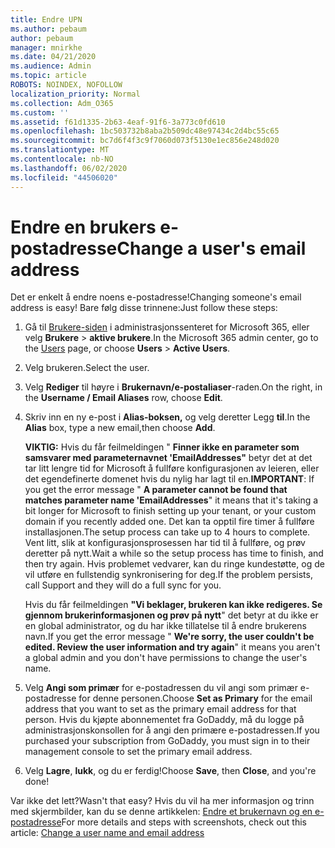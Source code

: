 ```yaml
---
title: Endre UPN
ms.author: pebaum
author: pebaum
manager: mnirkhe
ms.date: 04/21/2020
ms.audience: Admin
ms.topic: article
ROBOTS: NOINDEX, NOFOLLOW
localization_priority: Normal
ms.collection: Adm_O365
ms.custom: ''
ms.assetid: f61d1335-2b63-4eaf-91f6-3a773c0fd610
ms.openlocfilehash: 1bc503732b8aba2b509dc48e97434c2d4bc55c65
ms.sourcegitcommit: bc7d6f4f3c9f7060d073f5130e1ec856e248d020
ms.translationtype: MT
ms.contentlocale: nb-NO
ms.lasthandoff: 06/02/2020
ms.locfileid: "44506020"
---
```

# <a name="change-a-users-email-address"></a><span data-ttu-id="e3f3a-102">Endre en brukers e-postadresse</span><span class="sxs-lookup"><span data-stu-id="e3f3a-102">Change a user's email address</span></span>

<span data-ttu-id="e3f3a-103">Det er enkelt å endre noens e-postadresse!</span><span class="sxs-lookup"><span data-stu-id="e3f3a-103">Changing someone's email address is easy!</span></span> <span data-ttu-id="e3f3a-104">Bare følg disse trinnene:</span><span class="sxs-lookup"><span data-stu-id="e3f3a-104">Just follow these steps:</span></span>
  
1. <span data-ttu-id="e3f3a-105">Gå til [Brukere-siden](https://go.microsoft.com/fwlink/p/?linkid=834822) i administrasjonssenteret for Microsoft 365, eller velg **Brukere** \> **aktive brukere**.</span><span class="sxs-lookup"><span data-stu-id="e3f3a-105">In the Microsoft 365 admin center, go to the [Users](https://go.microsoft.com/fwlink/p/?linkid=834822) page, or choose **Users** \> **Active Users**.</span></span>
    
2. <span data-ttu-id="e3f3a-106">Velg brukeren.</span><span class="sxs-lookup"><span data-stu-id="e3f3a-106">Select the user.</span></span>
    
3. <span data-ttu-id="e3f3a-107">Velg **Rediger** til høyre i **Brukernavn/e-postaliaser**-raden.</span><span class="sxs-lookup"><span data-stu-id="e3f3a-107">On the right, in the **Username / Email Aliases** row, choose **Edit**.</span></span>
    
4. <span data-ttu-id="e3f3a-108">Skriv inn en ny e-post i **Alias-boksen,** og velg deretter Legg **til**.</span><span class="sxs-lookup"><span data-stu-id="e3f3a-108">In the **Alias** box, type a new email,then choose **Add**.</span></span>
    
    <span data-ttu-id="e3f3a-109">**VIKTIG:** Hvis du får feilmeldingen " **Finner ikke en parameter som samsvarer med parameternavnet 'EmailAddresses"** betyr det at det tar litt lengre tid for Microsoft å fullføre konfigurasjonen av leieren, eller det egendefinerte domenet hvis du nylig har lagt til en.</span><span class="sxs-lookup"><span data-stu-id="e3f3a-109">**IMPORTANT**: If you get the error message " **A parameter cannot be found that matches parameter name 'EmailAddresses**" it means that it's taking a bit longer for Microsoft to finish setting up your tenant, or your custom domain if you recently added one.</span></span> <span data-ttu-id="e3f3a-110">Det kan ta opptil fire timer å fullføre installasjonen.</span><span class="sxs-lookup"><span data-stu-id="e3f3a-110">The setup process can take up to 4 hours to complete.</span></span> <span data-ttu-id="e3f3a-111">Vent litt, slik at konfigurasjonsprosessen har tid til å fullføre, og prøv deretter på nytt.</span><span class="sxs-lookup"><span data-stu-id="e3f3a-111">Wait a while so the setup process has time to finish, and then try again.</span></span> <span data-ttu-id="e3f3a-112">Hvis problemet vedvarer, kan du ringe kundestøtte, og de vil utføre en fullstendig synkronisering for deg.</span><span class="sxs-lookup"><span data-stu-id="e3f3a-112">If the problem persists, call Support and they will do a full sync for you.</span></span>
    
    <span data-ttu-id="e3f3a-113">Hvis du får feilmeldingen **"Vi beklager, brukeren kan ikke redigeres. Se gjennom brukerinformasjonen og prøv på nytt**" det betyr at du ikke er en global administrator, og du har ikke tillatelse til å endre brukerens navn.</span><span class="sxs-lookup"><span data-stu-id="e3f3a-113">If you get the error message " **We're sorry, the user couldn't be edited. Review the user information and try again**" it means you aren't a global admin and you don't have permissions to change the user's name.</span></span>
    
5. <span data-ttu-id="e3f3a-114">Velg **Angi som primær** for e-postadressen du vil angi som primær e-postadresse for denne personen.</span><span class="sxs-lookup"><span data-stu-id="e3f3a-114">Choose **Set as Primary** for the email address that you want to set as the primary email address for that person.</span></span> <span data-ttu-id="e3f3a-115">Hvis du kjøpte abonnementet fra GoDaddy, må du logge på administrasjonskonsollen for å angi den primære e-postadressen.</span><span class="sxs-lookup"><span data-stu-id="e3f3a-115">If you purchased your subscription from GoDaddy, you must sign in to their management console to set the primary email address.</span></span> 
    
6. <span data-ttu-id="e3f3a-116">Velg **Lagre**, **lukk**, og du er ferdig!</span><span class="sxs-lookup"><span data-stu-id="e3f3a-116">Choose **Save**, then **Close**, and you're done!</span></span>
    
<span data-ttu-id="e3f3a-117">Var ikke det lett?</span><span class="sxs-lookup"><span data-stu-id="e3f3a-117">Wasn't that easy?</span></span> <span data-ttu-id="e3f3a-118">Hvis du vil ha mer informasjon og trinn med skjermbilder, kan du se denne artikkelen: [Endre et brukernavn og en e-postadresse](https://docs.microsoft.com/microsoft-365/admin/add-users/change-a-user-name-and-email-address)</span><span class="sxs-lookup"><span data-stu-id="e3f3a-118">For more details and steps with screenshots, check out this article: [Change a user name and email address](https://docs.microsoft.com/microsoft-365/admin/add-users/change-a-user-name-and-email-address)</span></span>
  

